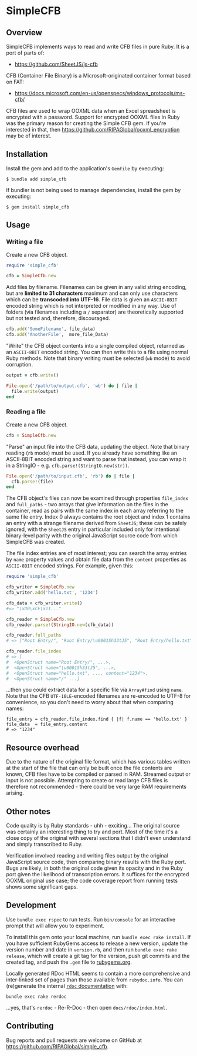 # SimpleCFB
## Overview

SimpleCFB implements ways to read and write CFB files in pure Ruby. It is a port of parts of:

* https://github.com/SheetJS/js-cfb

CFB (Container File Binary) is a Microsoft-originated container format based on FAT:

* https://docs.microsoft.com/en-us/openspecs/windows_protocols/ms-cfb/

CFB files are used to wrap OOXML data when an Excel spreadsheet is encrypted with a password. Support for encrypted OOXML files in Ruby was the primary reason for creating the Simple CFB gem. If you're interested in that, then https://github.com/RIPAGlobal/ooxml_encryption may be of interest.



## Installation

Install the gem and add to the application's `Gemfile` by executing:

    $ bundle add simple_cfb

If bundler is not being used to manage dependencies, install the gem by executing:

    $ gem install simple_cfb



## Usage
### Writing a file

Create a new CFB object.

```ruby
require 'simple_cfb'

cfb = SimpleCfb.new
```

Add files by filename. Filenames can be given in any valid string encoding, but are **limited to 31 characters** maximum and can only use characters which can be **transcoded into UTF-16**. File data is given an `ASCII-8BIT` encoded string which is not interpreted or modified in any way. Use of folders (via filenames including a `/` separator) are theoretically supported but not tested and, therefore, discouraged.

```ruby
cfb.add('SomeFilename', file_data)
cfb.add('AnotherFile',  more_file_Data)
```

"Write" the CFB object contents into a single compiled object, returned as an `ASCII-8BIT` encoded string. You can then write this to a file using normal Ruby methods. Note that binary writing must be selected (`wb` mode) to avoid corruption.

```ruby
output = cfb.write()

File.open('/path/to/output.cfb', 'wb') do | file |
  file.write(output)
end
```

### Reading a file

Create a new CFB object.

```ruby
cfb = SimpleCfb.new
```

"Parse" an input file into the CFB data, updating the object. Note that binary reading (`rb` mode) must be used. If you already have something
like an ASCII-8BIT encoded string and want to parse that instead, you can wrap it in a StringIO - e.g. `cfb.parse!(StringIO.new(str))`.

```ruby
File.open('/path/to/input.cfb', 'rb') do | file |
  cfb.parse!(file)
end
```

The CFB object's files can now be examined through properties `file_index` and `full_paths` - two arrays that give information on the files in the container, read as pairs with the same index in each array referring to the same file entry. Index 0 always contains the root object and index 1 contains an entry with a strange filename derived from `SheetJS`; these can be safely ignored, with the `SheetJS` entry in particular included only for intentional binary-level parity with the original JavaScript source code from which SimpleCFB was created.

The file index entries are of most interest; you can search the array entries by `name` property values and obtain file data from the `content` properties as `ASCII-8BIT` encoded strings. For example, given this:

```ruby
require 'simple_cfb'

cfb_writer = SimpleCfb.new
cfb_writer.add('hello.txt', '1234')

cfb_data = cfb_writer.write()
#=> "\xD0\xCF\x11..."

cfb_reader = SimpleCfb.new
cfb_reader.parse!(StringIO.new(cfb_data))

cfb_reader.full_paths
# => ["Root Entry/", "Root Entry/\u0001Sh33tJ5", "Root Entry/hello.txt", "/"]

cfb_reader.file_index
# => [
#  <OpenStruct name="Root Entry/", ...>,
#  <OpenStruct name="\u0001Sh33tJ5", ...>,
#  <OpenStruct name="hello.txt", ..., content="1234">,
#  <OpenStruct name="/" ...]
```

...then you could extract data for a specific file via `Array#find` using `name`. Note that the CFB `UTF-16LE`-encoded filenames are re-encoded to UTF-8 for convenience, so you don't need to worry about that when comparing names:

```
file_entry = cfb_reader.file_index.find { |f| f.name == 'hello.txt' }
file_data  = file_entry.content
# => "1234"
```



## Resource overhead

Due to the nature of the original file format, which has various tables written at the start of the file that can only be built once the file contents are known, CFB files have to be compiled or parsed in RAM. Streamed output or input is not possible. Attempting to create or read large CFB files is therefore not recommended - there could be very large RAM requirements arising.



## Other notes

Code quality is by Ruby standards - uhh - exciting... The original source was certainly an interesting thing to try and port. Most of the time it's a close copy of the original with several sections that I didn't even understand and simply transcribed to Ruby.

Verification involved reading and writing files output by the original JavaScript source code, then comparing binary results with the Ruby port. Bugs are likely, in both the original code given its opacity and in the Ruby port given the likelihood of transcription errors. It suffices for the encrypted OOXML original use case; the code coverage report from running tests shows some significant gaps.



## Development

Use `bundle exec rspec` to run tests. Run `bin/console` for an interactive prompt that will allow you to experiment.

To install this gem onto your local machine, run `bundle exec rake install`. If you have sufficient RubyGems access to release a new version, update the version number and date in `version.rb`, and then run `bundle exec rake release`, which will create a git tag for the version, push git commits and the created tag, and push the `.gem` file to [rubygems.org](https://rubygems.org).

Locally generated RDoc HTML seems to contain a more comprehensive and inter-linked set of pages than those available from `rubydoc.info`. You can (re)generate the internal [`rdoc` documentation](https://ruby-doc.org/stdlib-2.4.1/libdoc/rdoc/rdoc/RDoc/Markup.html#label-Supported+Formats) with:

```shell
bundle exec rake rerdoc
```

...yes, that's `rerdoc` - Re-R-Doc - then open `docs/rdoc/index.html`.



## Contributing

Bug reports and pull requests are welcome on GitHub at https://github.com/RIPAGlobal/simple_cfb.

